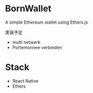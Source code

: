 # BornWallet
A simple Ethereum wallet using Ethers.js

実装予定

- multi netwerk
- Portemonnee verbinden

# Stack
- React Native
- Ethers